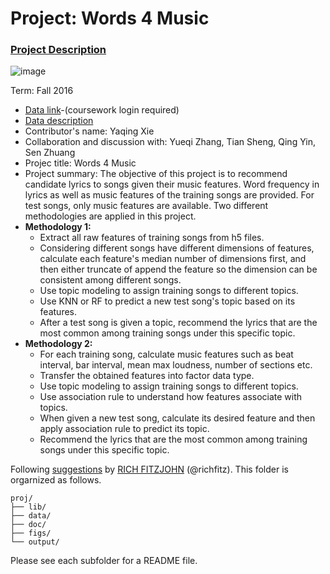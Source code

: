 # Project: Words 4 Music

### [Project Description](doc/project4_desc.md)

![image](http://cdn.newsapi.com.au/image/v1/f7131c018870330120dbe4b73bb7695c?width=650)

Term: Fall 2016

+ [Data link](https://courseworks2.columbia.edu/courses/11849/files/folder/Project_Files?preview=763391)-(coursework login required)
+ [Data description](doc/readme.html)
+ Contributor's name: Yaqing Xie
+ Collaboration and discussion with: Yueqi Zhang, Tian Sheng, Qing Yin, Sen Zhuang
+ Projec title: Words 4 Music
+ Project summary: The objective of this project is to recommend candidate lyrics to songs given their music features. Word frequency in lyrics as well as music features of the training songs are provided. For test songs, only music features are available. Two different methodologies are applied in this project.
+ **Methodology 1:**
	* Extract all raw features of training songs from h5 files. 
	* Considering different songs have different dimensions of features, calculate each feature's median number of dimensions first, and then either truncate of append the feature so the dimension can be consistent among different songs.
	* Use topic modeling to assign training songs to different topics.
	* Use KNN or RF to predict a new test song's topic based on its features.
	* After a test song is given a topic, recommend the lyrics that are the most common among training songs under this specific topic.
+ **Methodology 2:**
	* For each training song, calculate music features such as beat interval, bar interval, mean max loudness, number of sections etc.
	* Transfer the obtained features into factor data type.
	* Use topic modeling to assign training songs to different topics.
	* Use association rule to understand how features associate with topics.
	* When given a new test song, calculate its desired feature and then apply association rule to predict its topic.
	* Recommend the lyrics that are the most common among training songs under this specific topic.
	
	
Following [suggestions](http://nicercode.github.io/blog/2013-04-05-projects/) by [RICH FITZJOHN](http://nicercode.github.io/about/#Team) (@richfitz). This folder is orgarnized as follows.

```
proj/
├── lib/
├── data/
├── doc/
├── figs/
└── output/
```

Please see each subfolder for a README file.

